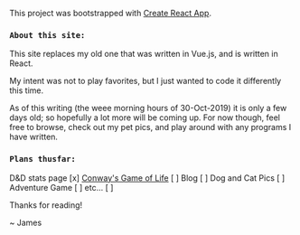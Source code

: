 This project was bootstrapped with [Create React App](https://github.com/facebook/create-react-app).

### `About this site:`

This site replaces my old one that was written in Vue.js, and is written in React.

My intent was not to play favorites, but I just wanted to code it differently this time.

As of this writing (the weee morning hours of 30-Oct-2019) it is only a few days old; so hopefully a lot more will be coming up.  For now though, feel free to browse, check out my pet pics, and play around with any programs I have written.

### `Plans thusfar:`
D&D stats page [x]
[Conway's Game of Life](https://en.wikipedia.org/wiki/Conway%27s_Game_of_Life) [ ]
Blog [ ]
Dog and Cat Pics [ ]
Adventure Game [ ]
etc... [ ]


Thanks for reading!

~ James
